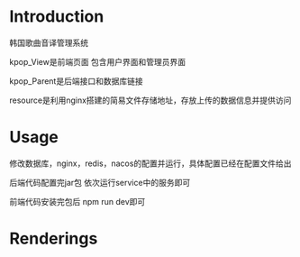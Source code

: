 # Introduction
韩国歌曲音译管理系统  

kpop_View是前端页面 包含用户界面和管理员界面  

kpop_Parent是后端接口和数据库链接  

resource是利用nginx搭建的简易文件存储地址，存放上传的数据信息并提供访问  


# Usage
修改数据库，nginx，redis，nacos的配置并运行，具体配置已经在配置文件给出

后端代码配置完jar包  依次运行service中的服务即可  

前端代码安装完包后 npm run dev即可

# Renderings


# 
